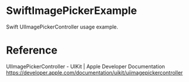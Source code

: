 # SwiftImagePickerExample
Swift UIImagePickerController usage example.

# Reference


UIImagePickerController - UIKit | Apple Developer Documentation
https://developer.apple.com/documentation/uikit/uiimagepickercontroller